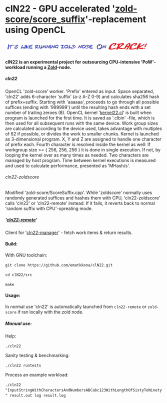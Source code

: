 # clN22 - GPU accelerated '[zold-score/score_suffix](https://github.com/zold-io/zold-score)'-replacement using OpenCL
![slog](misc/smlogo.png)

#### clN22 is an experimental project for outsourcing CPU-intensive 'PoW'-workload running a [Zold](https://zold.io/)-node.

##### cln22
OpenCL 'zold-score' worker. 'Prefix' entered as input. Space separated, 'cln22' adds 6-character 'suffix' (a-z A-Z 0-9) and calculates sha256 hash of prefix+suffix. Starting with 'aaaaaa', proceeds to go through all possible suffices (ending with '999999') until the resulting hash ends with a set  number of trailing zeroes (8).
OpenCL kernel '[kernel22.cl](https://github.com/ematkkona/clN22/tree/master/src/kernel22.cl)' is built when program is launched for the first time. It is saved as '.clbin' -file, which is then used for all subsequent runs with the same device.
Work group sizes are calculated according to the device used, takes advantage with multiples of 62 if possible, or divides the work to smaller chunks.
Kernel is launched as 3-dimensional program. X, Y and Z are assigned to handle one character of prefix each. Fourth character is resolved inside the kernel as well: If workgroup size >= { 256, 256, 256 } it is done in single execution. If not, by looping the kernel over as many times as needed. Two characters are managed by host program. Time between kernel executions is measured and used to calculate performance, presented as 'MHash/s'.
###### cln22-zoldscore
Modified 'zold-score/ScoreSuffix.cpp'. While 'zoldscore' normally uses randomly generated suffices and hashes them with CPU, 'cln22-zoldscore' calls 'cln22' or 'cln22-remote' instead. If it fails, it reverts back to normal 'random suffix with CPU'-opreating mode.
##### '[cln22-remote](https://github.com/ematkkona/cln22-remote)'
Client for '[cln22-manager](https://github.com/ematkkona/clNManager-deno)' - fetch work items & return results.

#### Build:
With GNU toolchain:

`git clone https://github.com/ematkkona/clN22.git`

`cd clN22/src`

`make`

#### Usage:
In normal use 'cln22' is automatically launched from `cln22-remote` or `zold-score` if ran locally with the zold node.
##### Manual use:

Help:

`./cln22`

Sanity testing & benchmarking:

`./cln22 runtests`

Process an example workload:

`./cln22 "InputStringWithCharactersAndNumbersABCabc123WithLengthOfSixtyToNinety" result.out log result.log`

